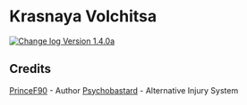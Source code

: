 # Krasnaya Volchitsa
[![Change log Version 1.4.0a](https://img.shields.io/badge/Version-1.4.0a-white?style=plastic&logo=github&labelColor=black&color=teal)](ChangeLog.md)

## Credits
[PrinceF90](https://github.com/NikolaiF90) - Author
[Psychobastard](https://forums.bohemia.net/profile/762318-psychobastard/) - Alternative Injury System